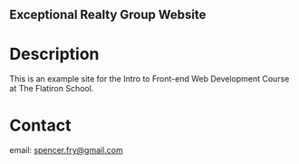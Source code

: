 Exceptional Realty Group Website
---

# Description

This is an example site for the Intro to Front-end Web Development Course at The Flatiron School.

# Contact

email: spencer.fry@gmail.com